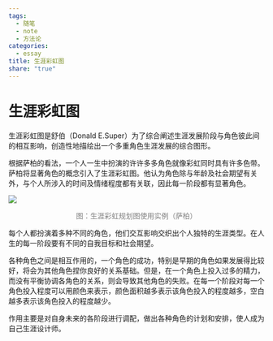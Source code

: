 ```yaml
---
tags:
  - 随笔
  - note
  - 方法论
categories:
  - essay
title: 生涯彩虹图
share: "true"
---
```


# 生涯彩虹图

生涯彩虹图是舒伯（Donald E.Super）为了综合阐述生涯发展阶段与角色彼此间的相互影响，创造性地描绘出一个多重角色生涯发展的综合图形。

根据萨柏的看法，一个人一生中扮演的许许多多角色就像彩虹同时具有许多色带。萨柏将显著角色的概念引入了生涯彩虹图。他认为角色除与年龄及社会期望有关外，与个人所涉入的时间及情绪程度都有关联，因此每一阶段都有显著角色。

![](assets/images/Pasted%20image%2020240718105647.png)

<center><font color="#7f7f7f">图：生涯彩虹规划图使用实例（萨柏）</font></center>

每个人都扮演着多种不同的角色，他们交互影响交织出个人独特的生涯类型。在人生的每一阶段要有不同的自我目标和社会期望。

各种角色之间是相互作用的，一个角色的成功，特别是早期的角色如果发展得比较好，将会为其他角色捏你良好的关系基础。但是，在一个角色上投入过多的精力，而没有平衡协调各角色的关系，则会导致其他角色的失败。在每一个阶段对每一个角色投入程度可以用颜色来表示，颜色面积越多表示该角色投入的程度越多，空白越多表示该角色投入的程度越少。

作用主要是对自身未来的各阶段进行调配，做出各种角色的计划和安排，使人成为自己生涯设计师。
